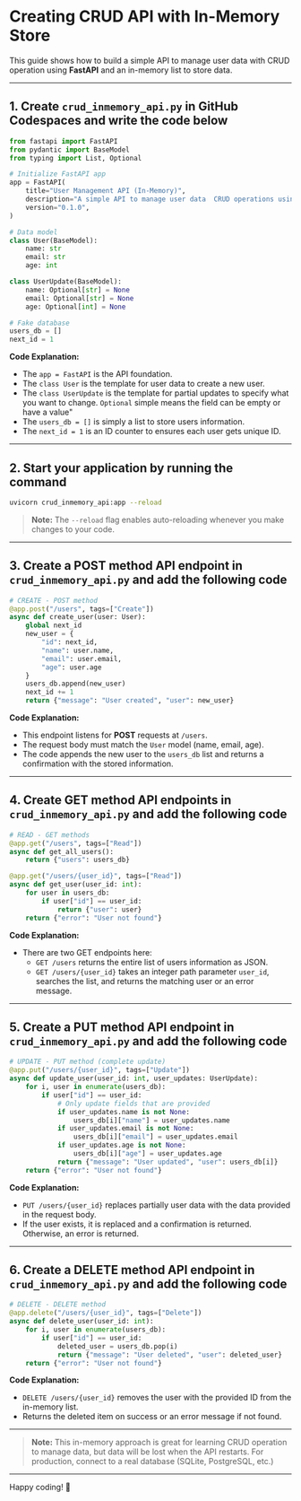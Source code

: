 # Creating CRUD API with In-Memory Store 

This guide shows how to build a simple API to manage user data with CRUD operation using **FastAPI** and an in-memory list to store data.

---

## 1. Create `crud_inmemory_api.py` in GitHub Codespaces and write the code below

```python
from fastapi import FastAPI
from pydantic import BaseModel
from typing import List, Optional

# Initialize FastAPI app
app = FastAPI(
    title="User Management API (In-Memory)",
    description="A simple API to manage user data  CRUD operations using an in-memory list.",
    version="0.1.0",
)

# Data model
class User(BaseModel):
    name: str
    email: str
    age: int

class UserUpdate(BaseModel):
    name: Optional[str] = None
    email: Optional[str] = None
    age: Optional[int] = None

# Fake database
users_db = []
next_id = 1
```
**Code Explanation:**
- The `app = FastAPI` is the API foundation.
- The `class User` is the template for user data to create a new user.
- The `class UserUpdate` is the template for partial updates to specify what you want to change. `Optional` simple means the field can be empty or have a value"
- The `users_db = []` is simply a list to store users information.
- The `next_id = 1` is an ID counter to ensures each user gets unique ID.
---

## 2. Start your application by running the command

```bash
uvicorn crud_inmemory_api:app --reload
```

> **Note:** The `--reload` flag enables auto-reloading whenever you make changes to your code. 

---

## 3. Create a POST method API endpoint in `crud_inmemory_api.py` and add the following code

```python
# CREATE - POST method
@app.post("/users", tags=["Create"])
async def create_user(user: User):
    global next_id
    new_user = {
        "id": next_id,
        "name": user.name,
        "email": user.email,
        "age": user.age
    }
    users_db.append(new_user)
    next_id += 1
    return {"message": "User created", "user": new_user}
```

**Code Explanation:**
- This endpoint listens for **POST** requests at `/users`.
- The request body must match the `User` model (name, email, age).
- The code appends the new user to the `users_db` list and returns a confirmation with the stored information.

---

## 4. Create GET method API endpoints in `crud_inmemory_api.py` and add the following code

```python
# READ - GET methods
@app.get("/users", tags=["Read"])
async def get_all_users():
    return {"users": users_db}

@app.get("/users/{user_id}", tags=["Read"])
async def get_user(user_id: int):
    for user in users_db:
        if user["id"] == user_id:
            return {"user": user}
    return {"error": "User not found"}
```

**Code Explanation:**
- There are two GET endpoints here:
    - `GET /users` returns the entire list of users information as JSON.
    - `GET /users/{user_id}` takes an integer path parameter `user_id`, searches the list, and returns the matching user or an error message.

---

## 5. Create a PUT method API endpoint in `crud_inmemory_api.py` and add the following code

```python
# UPDATE - PUT method (complete update)
@app.put("/users/{user_id}", tags=["Update"])
async def update_user(user_id: int, user_updates: UserUpdate):
    for i, user in enumerate(users_db):
        if user["id"] == user_id:
            # Only update fields that are provided
            if user_updates.name is not None:
                users_db[i]["name"] = user_updates.name
            if user_updates.email is not None:
                users_db[i]["email"] = user_updates.email
            if user_updates.age is not None:
                users_db[i]["age"] = user_updates.age
            return {"message": "User updated", "user": users_db[i]}
    return {"error": "User not found"}
```

**Code Explanation:**
- `PUT /users/{user_id}` replaces partially user data with the data provided in the request body.
- If the user exists, it is replaced and a confirmation is returned. Otherwise, an error is returned.

---

## 6. Create a DELETE method API endpoint in `crud_inmemory_api.py` and add the following code

```python
# DELETE - DELETE method
@app.delete("/users/{user_id}", tags=["Delete"])
async def delete_user(user_id: int):
    for i, user in enumerate(users_db):
        if user["id"] == user_id:
            deleted_user = users_db.pop(i)
            return {"message": "User deleted", "user": deleted_user}
    return {"error": "User not found"}
```

**Code Explanation:**
- `DELETE /users/{user_id}` removes the user with the provided ID from the in-memory list.
- Returns the deleted item on success or an error message if not found.

---

> **Note:** This in-memory approach is great for learning CRUD operation to manage data, but data will be lost when the API restarts. For production, connect to a real database (SQLite, PostgreSQL, etc.)

---

Happy coding! 🚀
